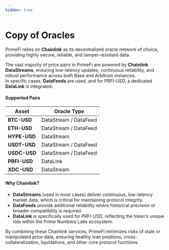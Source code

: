 ```yaml
---
hidden: true
---
```


# Copy of Oracles

PrimeFi relies on **Chainlink** as its decentralized oracle network of choice, providing highly secure, reliable, and tamper-resistant data.

The vast majority of price pairs in PrimeFi are powered by **Chainlink DataStreams**, ensuring low-latency updates, continuous reliability, and robust performance across both Base and Arbitrum instances.\
In specific cases, **DataFeeds** are used, and for PRFI-USD, a dedicated **DataLink** is integrated.

#### Supported Pairs

| Asset        | Oracle Type           |
| ------------ | --------------------- |
| **BTC-USD**  | DataStream / DataFeed |
| **ETH-USD**  | DataStream / DataFeed |
| **HYPE-USD** | DataStream            |
| **USDT-USD** | DataStream / DataFeed |
| **USDC-USD** | DataStream / DataFeed |
| **PRFI-USD** | DataLink              |
| **XDC-USD**  | DataStream            |

#### Why Chainlink?

* **DataStreams** (used in most cases) deliver continuous, low-latency market data, which is critical for maintaining protocol integrity.
* **DataFeeds** provide additional reliability where historical precision or broader compatibility is required.
* **DataLink** is specifically used for PRFI-USD, reflecting the token’s unique role within the Prime Numbers Labs ecosystem.

By combining these Chainlink services, PrimeFi minimizes risks of stale or manipulated price data, ensuring healthy loan positions, cross-collateralization, liquidations, and other core protocol functions.
